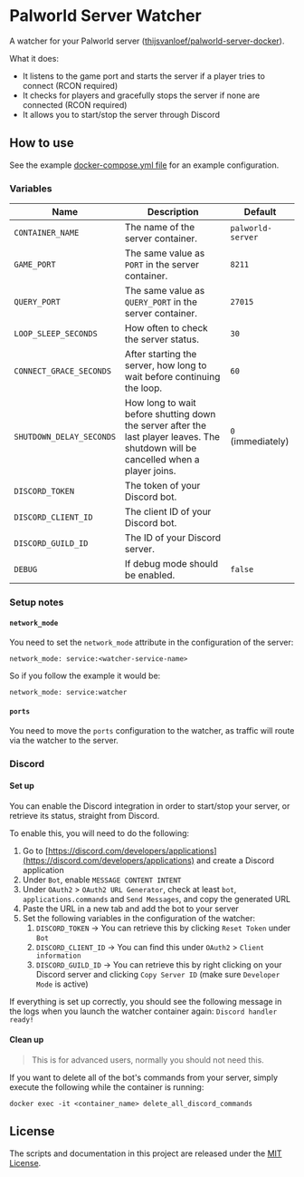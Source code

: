 # Palworld Server Watcher

A watcher for your Palworld server ([thijsvanloef/palworld-server-docker][server]).

What it does:

* It listens to the game port and starts the server if a player tries to connect (RCON required)
* It checks for players and gracefully stops the server if none are connected (RCON required)
* It allows you to start/stop the server through Discord

## How to use

See the example [docker-compose.yml file][docker-compose] for an example configuration.

### Variables

| Name                     | Description                                                                                                                        | Default           |
|--------------------------|------------------------------------------------------------------------------------------------------------------------------------|-------------------|
| `CONTAINER_NAME`         | The name of the server container.                                                                                                  | `palworld-server` |
| `GAME_PORT`              | The same value as `PORT` in the server container.                                                                                  | `8211`            |
| `QUERY_PORT`             | The same value as `QUERY_PORT` in the server container.                                                                            | `27015`           |
| `LOOP_SLEEP_SECONDS`     | How often to check the server status.                                                                                              | `30`              |
| `CONNECT_GRACE_SECONDS`  | After starting the server, how long to wait before continuing the loop.                                                            | `60`              |
| `SHUTDOWN_DELAY_SECONDS` | How long to wait before shutting down the server after the last player leaves. The shutdown will be cancelled when a player joins. | `0` (immediately) |
| `DISCORD_TOKEN`          | The token of your Discord bot.                                                                                                     |                   |
| `DISCORD_CLIENT_ID`      | The client ID of your Discord bot.                                                                                                 |                   |
| `DISCORD_GUILD_ID`       | The ID of your Discord server.                                                                                                     |                   |
| `DEBUG`                  | If debug mode should be enabled.                                                                                                   | `false`           |

### Setup notes

#### `network_mode`

You need to set the `network_mode` attribute in the configuration of the server:

```
network_mode: service:<watcher-service-name>
```

So if you follow the example it would be:

```
network_mode: service:watcher
```

#### `ports`

You need to move the `ports` configuration to the watcher, as traffic will route via the watcher to the server.

### Discord

#### Set up

You can enable the Discord integration in order to start/stop your server, or retrieve its status, straight from Discord.

To enable this, you will need to do the following:
1. Go to [https://discord.com/developers/applications](https://discord.com/developers/applications) and create a Discord application
2. Under `Bot`, enable `MESSAGE CONTENT INTENT`
3. Under `OAuth2` > `OAuth2 URL Generator`, check at least `bot`, `applications.commands` and `Send Messages`, and copy the generated URL
4. Paste the URL in a new tab and add the bot to your server
5. Set the following variables in the configuration of the watcher:
    1. `DISCORD_TOKEN` -> You can retrieve this by clicking `Reset Token` under `Bot`
    2. `DISCORD_CLIENT_ID` -> You can find this under `OAuth2` > `Client information`
    3. `DISCORD_GUILD_ID` -> You can retrieve this by right clicking on your Discord server and clicking `Copy Server ID` (make sure `Developer Mode` is active)

If everything is set up correctly, you should see the following message in the logs when you launch the watcher container again: `Discord handler ready!`

#### Clean up

> This is for advanced users, normally you should not need this.

If you want to delete all of the bot's commands from your server, simply execute the following while the container is running:

```
docker exec -it <container_name> delete_all_discord_commands
```

## License

The scripts and documentation in this project are released under the [MIT License][license].

[server]: https://github.com/thijsvanloef/palworld-server-docker
[docker-compose]: docker-compose.yml.example
[license]: LICENSE.md